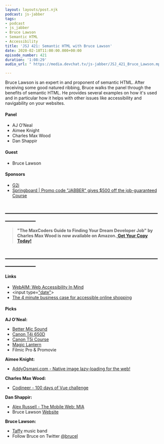 ```yaml
---
layout: layouts/post.njk
podcast: js-jabber
tags:
- podcast
- js_jabber
- Bruce Lawson
- Semantic HTML
- Accessibility
title: 'JSJ 421: Semantic HTML with Bruce Lawson'
date: 2020-02-18T11:00:00.000+00:00
episode_number: 421
duration: '1:08:29'
audio_url: " https://media.devchat.tv/js-jabber/JSJ_421_Bruce_Lawson.mp3"

---
```

Bruce Lawson is an expert in and proponent of semantic HTML. After receiving some good natured ribbing, Bruce walks the panel through the benefits of semantic HTML. He provides several examples on how it's used and in particular how it helps with other issues like accessibility and navigability on your websites.

#### **Panel**

* AJ O’Neal
* Aimee Knight
* Charles Max Wood
* Dan Shappir

#### **Guest**

* Bruce Lawson

#### **Sponsors**

* [G2i](https://www.g2i.co/?utm_source=Javascript_Jabber&utm_medium=Podcast&utm_campaign=DevChat)
* [Springboard | ](https://www.springboard.com/workshops/software-engineering-career-track/?utm_source=devchat&utm_medium=podcast&utm_campaign=javascriptjabber)[Promo code "JABBER" gives $500 off the job-guaranteed](https://www.springboard.com/workshops/software-engineering-career-track/?utm_source=devchat&utm_medium=podcast&utm_campaign=reactroundup)[ Course](https://www.springboard.com/workshops/software-engineering-career-track/?utm_source=devchat&utm_medium=podcast&utm_campaign=javascriptjabber)

## **____________________________________________________________**

> **"The MaxCoders Guide to Finding Your Dream Developer Job" by Charles Max Wood is now available on Amazon.**[ **Get Your Copy Today!**](https://www.amazon.com/gp/product/B081MBL5C9/ref=as_li_ss_tl?ie=UTF8&linkCode=sl1&tag=devchattv-20&linkId=9d61363241636e2546ef46abba198746&language=en_US)

## **____________________________________________________________**

#### **Links**

* [WebAIM: Web Accessibility In Mind](https://webaim.org/)
* <input type=["date"](https://developer.mozilla.org/en-US/docs/Web/HTML/Element/input/date)>
* [The 4 minute business case for accessible online shopping](https://www.brucelawson.co.uk/2019/the-business-case-for-accessible-online-shopping/)

#### **Picks**

**AJ O’Neal:**

* [Better Mic Sound]()
* [Canon T4i 650D](http://bit.ly/CanonT4i650D "Canon T4i 650D")
* [Canon T5i Course](http://www.learningvideo.com/store/t5i_sales.php "Canon T5i Course")
* [Magic Lantern](https://magiclantern.fm/ " Magic Lantern")
* Filmic Pro & Promovie

**Aimee Knight:**

* [AddyOsmani.com - Native image lazy-loading for the web!](https://addyosmani.com/blog/lazy-loading/)

**Charles Max Wood:**

* [Codineer - 100 days of Vue challenge](https://www.youtube.com/watch?v=xHVHtPD63UY&list=PLJesql-aSfX4S0bC3BaOv0Gl6yEnpYKA6)

**Dan Shappir:**

* [Alex Russell - The Mobile Web: MIA](https://www.youtube.com/watch?v=wsdPeC86OH0 "Alex Russell - The Mobile Web: MIA")
* Bruce Lawson [Website](https://www.brucelawson.co.uk/)

**Bruce Lawson:**

* [Taffy]() music band
* Follow Bruce on Twitter [@brucel](https://twitter.com/brucel?ref_src=twsrc%5Egoogle%7Ctwcamp%5Eserp%7Ctwgr%5Eauthor)